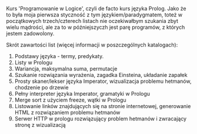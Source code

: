 Kurs 'Programowanie w Logice', czyli de facto kurs języka Prolog.
Jako że to była moja pierwsza styczność z tym językiem/paradygmatem, toteż w początkowych trzech/czterech listach nie oczekiwałbym szukania zbyt wielu mądrości, ale za to w późniejszyczh jest parę programów, z których jestem zadowolony.

Skrót zawartości list (więcej informacji w poszczególnych katalogach):

1. Podstawy języka - termy, predykaty.
2. Listy w Prologu
3. Wariancja, maksymalna suma, permutacje
4. Szukanie rozwiązania wyrażenia, zagadka Einsteina, układanie zapałek
5. Prosty skaner/lekser języka Imperator, wizualizacja problemu hetmanów, chodzenie po drzewie
6. Pełny interpreter języka Imperator, gramatyki w Prologu
7. Merge sort z użyciem freeze, wątki w Prologu
8. Listowanie linków znajdujących się na stronie internetowej, generowanie HTML z rozwiązaniem problemu hetmanów
9. Serwer HTTP w prologu rozwiązujący problem hetmanów i zwracający stronę z wizualizacją